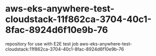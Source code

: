 # aws-eks-anywhere-test-cloudstack-11f862ca-3704-40c1-8fac-8924d6f10e9b-76
repository for use with E2E test job aws-eks-anywhere-test-cloudstack:11f862ca-3704-40c1-8fac-8924d6f10e9b-76
